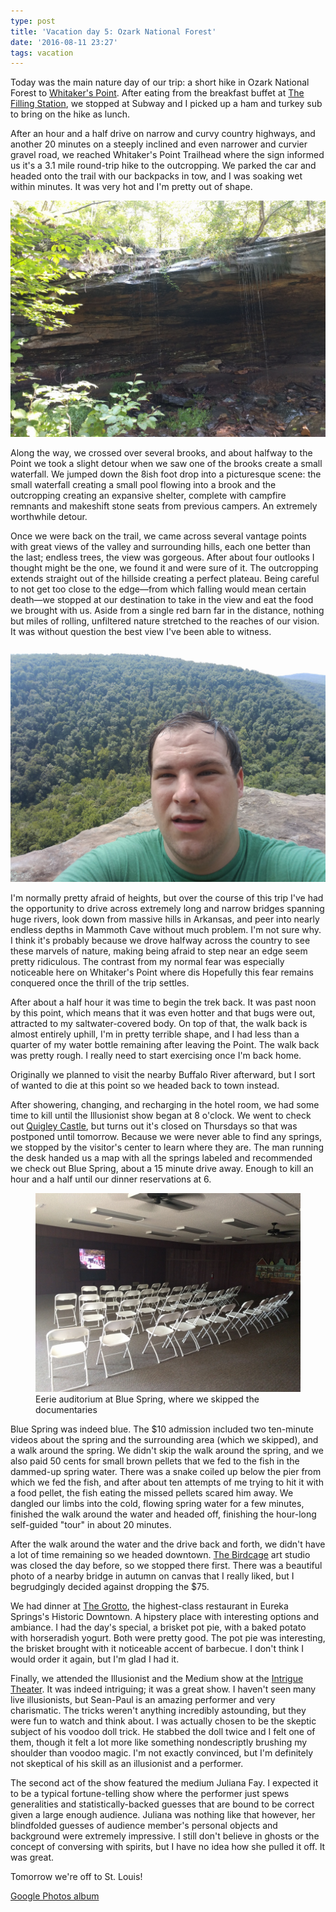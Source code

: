 ```yaml
---
type: post
title: 'Vacation day 5: Ozark National Forest'
date: '2016-08-11 23:27'
tags: vacation
---
```

Today was the main nature day of our trip: a short hike in Ozark National Forest to [Whitaker's Point][whitakers-point]. After eating from the breakfast buffet at [The Filling Station][filling-station], we stopped at Subway and I picked up a ham and turkey sub to bring on the hike as lunch.

After an hour and a half drive on narrow and curvy country highways, and another 20 minutes on a steeply inclined and even narrower and curvier gravel road, we reached Whitaker's Point Trailhead where the sign informed us it's a 3.1 mile round-trip hike to the outcropping. We parked the car and headed onto the trail with our backpacks in tow, and I was soaking wet within minutes. It was very hot and I'm pretty out of shape.

![Small waterfall and enclosed shelter created by outcropping of limestone](waterfall.jpg)

Along the way, we crossed over several brooks, and about halfway to the Point we took a slight detour when we saw one of the brooks create a small waterfall. We jumped down the 8ish foot drop into a picturesque scene: the small waterfall creating a small pool flowing into a brook and the outcropping creating an expansive shelter, complete with campfire remnants and makeshift stone seats from previous campers. An extremely worthwhile detour.

Once we were back on the trail, we came across several vantage points with great views of the valley and surrounding hills, each one better than the last; endless trees, the view was gorgeous. After about four outlooks I thought might be the one, we found it and were sure of it. The outcropping extends straight out of the hillside creating a perfect plateau. Being careful to not get too close to the edge—from which falling would mean certain death—we stopped at our destination to take in the view and eat the food we brought with us. Aside from a single red barn far in the distance, nothing but miles of rolling, unfiltered nature stretched to the reaches of our vision. It was without question the best view I've been able to witness.

![Me on Whitaker's Point](whitakers-point.jpg)

I'm normally pretty afraid of heights, but over the course of this trip I've had the opportunity to drive across extremely long and narrow bridges spanning huge rivers, look down from massive hills in Arkansas, and peer into nearly endless depths in Mammoth Cave without much problem. I'm not sure why. I think it's probably because we drove halfway across the country to see these marvels of nature, making being afraid to step near an edge seem pretty ridiculous. The contrast from my normal fear was especially noticeable here on Whitaker's Point where dis Hopefully this fear remains conquered once the thrill of the trip settles.

After about a half hour it was time to begin the trek back. It was past noon by this point, which means that it was even hotter and that bugs were out, attracted to my saltwater-covered body. On top of that, the walk back is almost entirely uphill, I'm in pretty terrible shape, and I had less than a quarter of my water bottle remaining after leaving the Point. The walk back was pretty rough. I really need to start exercising once I'm back home.

Originally we planned to visit the nearby Buffalo River afterward, but I sort of wanted to die at this point so we headed back to town instead.

After showering, changing, and recharging in the hotel room, we had some time to kill until the Illusionist show began at 8 o'clock. We went to check out [Quigley Castle][quigley], but turns out it's closed on Thursdays so that was postponed until tomorrow. Because we were never able to find any springs, we stopped by the visitor's center to learn where they are. The man running the desk handed us a map with all the springs labeled and recommended we check out Blue Spring, about a 15 minute drive away. Enough to kill an hour and a half until our dinner reservations at 6.

<figure>
	<img src="blue-spring-auditorium.jpg" alt="" />
	<figcaption>
		Eerie auditorium at Blue Spring, where we skipped the documentaries
	</figcaption>
</figure>

Blue Spring was indeed blue. The $10 admission included two ten-minute videos about the spring and the surrounding area (which we skipped), and a walk around the spring. We didn't skip the walk around the spring, and we also paid 50 cents for small brown pellets that we fed to the fish in the dammed-up spring water. There was a snake coiled up below the pier from which we fed the fish, and after about ten attempts of me trying to hit it with a food pellet, the fish eating the missed pellets scared him away. We dangled our limbs into the cold, flowing spring water for a few minutes, finished the walk around the water and headed off, finishing the hour-long self-guided "tour" in about 20 minutes.

After the walk around the water and the drive back and forth, we didn't have a lot of time remaining so we headed downtown. [The Birdcage][birdcage] art studio was closed the day before, so we stopped there first. There was a beautiful photo of a nearby bridge in autumn on canvas that I really liked, but I begrudgingly decided against dropping the $75.

We had dinner at [The Grotto][grotto], the highest-class restaurant in Eureka Springs's Historic Downtown. A hipstery place with interesting options and ambiance. I had the day's special, a brisket pot pie, with a baked potato with horseradish yogurt. Both were pretty good. The pot pie was interesting, the brisket brought with it noticeable accent of barbecue. I don't think I would order it again, but I'm glad I had it.

Finally, we attended the Illusionist and the Medium show at the [Intrigue Theater][intrigue]. It was indeed intriguing; it was a great show. I haven't seen many live illusionists, but Sean-Paul is an amazing performer and very charismatic. The tricks weren't anything incredibly astounding, but they were fun to watch and think about. I was actually chosen to be the skeptic subject of his voodoo doll trick. He stabbed the doll twice and I felt one of them, though it felt a lot more like something nondescriptly brushing my shoulder than voodoo magic. I'm not exactly convinced, but I'm definitely not skeptical of his skill as an illusionist and a performer.

The second act of the show featured the medium Juliana Fay. I expected it to be a typical fortune-telling show where the performer just spews generalities and statistically-backed guesses that are bound to be correct given a large enough audience. Juliana was nothing like that however, her blindfolded guesses of audience member's personal objects and background were extremely impressive. I still don't believe in ghosts or the concept of conversing with spirits, but I have no idea how she pulled it off. It was great.

Tomorrow we're off to St. Louis!

[Google Photos album][photos]

[whitakers-point]: http://www.buffaloriver.com/whitaker-point-trail-hawksbill-crag/
[filling-station]: http://www.eurekasprings.org/the-filling-station-restaurant/
[quigley]: http://www.quigleyscastle.com/
[birdcage]: http://thebirdcageartgallery.weebly.com/about.html
[grotto]: http://www.grottoeureka.com/
[intrigue]: https://intriguetheater.com/
[photos]: https://goo.gl/photos/TRWYtTdNZYfdS1Yz7
